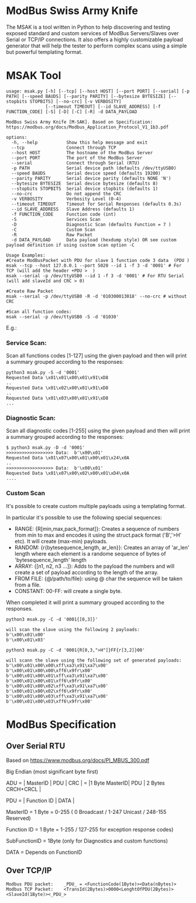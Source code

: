 # ModBus Swiss Army Knife

The MSAK is a tool written in Python to help discovering and testing exposed standard and custom services of ModBus Servers/Slaves over Serial or TCP/IP connections.
It also offers a highly customizable payload generator that will help the tester to perform complex scans using a simple but powerful templating format.

# MSAK Tool

```python3 msak.py -h
usage: msak.py [-h] [--tcp] [--host HOST] [--port PORT] [--serial] [-p PATH] [--speed BAUDS] [--parity PARITY] [--bytesize BYTESIZE] [--stopbits STOPBITS] [--no-crc] [-v VERBOSITY]
               [--timeout TIMEOUT] [--id SLAVE_ADDRESS] [-f FUNCTION_CODE] [-S] [-D] [-C] [-R] -d DATA_PAYLOAD

ModBus Swiss Army Knife [M-SAK]. Based on Specification: https://modbus.org/docs/Modbus_Application_Protocol_V1_1b3.pdf

options:
  -h, --help           Show this help message and exit
  --tcp                Connect through TCP
  --host HOST          The hostname of the ModBus Server
  --port PORT          The port of the ModBus Server
  --serial             Connect through Serial (RTU)
  -p PATH              Serial device path (defaults /dev/ttyUSB0)
  --speed BAUDS        Serial device speed (defaults 19200)
  --parity PARITY      Serial device parity (defaults NONE 'N')
  --bytesize BYTESIZE  Serial device bytesize (defaults 8)
  --stopbits STOPBITS  Serial device stopbits (defaults 1)
  --no-crc             Do not append the CRC
  -v VERBOSITY         Verbosity Level (0-4)
  --timeout TIMEOUT    Timeout for Serial Responses (defaults 0.3s)
  --id SLAVE_ADDRESS   Slave Address (defaults 1)
  -f FUNCTION_CODE     Function code (int)
  -S                   Services Scan
  -D                   Diagnostic Scan (defaults Function = 7 )
  -C                   Custom Scan
  -R                   Raw Packet
  -d DATA_PAYLOAD      Data payload (hexdump style) OR see custom payload definition if using custom scan option -C

Usage Examples: 
#Create ModBusPacket with PDU for slave 1 function code 3 data  (PDU )
msak --tcp --host 127.0.0.1 --port 5020 --id 1 -f 3 -d '0001' # For TCP (will add the header +PDU >  )
msak --serial -p /dev/ttyUSB0 --id 1 -f 3 -d '0001' # For RTU Serial (will add slaveId and CRC > 0)

#Create Raw Packet 
msak --serial -p /dev/ttyUSB0 -R -d '010300013018' --no-crc # without CRC

#Scan all function codes:
msak --serial -p /dev/ttyUSB0 -S -d '01030' 

  ```

E.g.:

### Service Scan:
Scan all functions codes [1-127] using the given payload and then will print a summary grouped according to the responses:

```
python3 msak.py -S -d '0001'
Requested Data \x01\x01\x00\x01\x91\xD8
..
Requested Data \x01\x02\x00\x01\x91\xD8
..
Requested Data \x01\x03\x00\x01\x91\xD8
...
```

### Diagnostic Scan:
Scan all diagnostic codes [1-255] using the given payload and then will print a summary grouped according to the responses:
```
$ python3 msak.py -D -d '0001'
>>>>>>>>>>>>>>>>>> Data:  b'\x00\x01'
Requested Data \x01\x07\x00\x01\x00\x01\x24\x0A
.. 
>>>>>>>>>>>>>>>>>> Data:  b'\x00\x01'
Requested Data \x01\x07\x00\x02\x00\x01\xD4\x0A
.... 
```

### Custom Scan 

It's possible to create custom multiple payloads using a templating format. 

In particular it's possible to use the following special sequences:
 * RANGE:  {R[min,max,pack_format]}: Creates a sequence of numbers from min to max and encodes it using the struct.pack format ('B','>H' etc). It will create (max-min) payloads. 
 * RANDOM:  {r{bytesequence_length, ar_len}}: Creates an array of 'ar_len' length where each element is a randome sequence of bytes of 'bytesequence_length' length
 * ARRAY:   {[n1, n2, n3 ...]}: Adds to the payload  the numbers and will create a set of payload according to the length of the array. 
 * FROM FILE: {@/path/to/file}: using @ char the sequence will be taken from a file.
 * CONSTANT:  00-FF: will create a single byte. 

When completed it will print a summary grouped according to the responses.
```
python3 msak.py -C -d '0001{[0,3]}'

will scan the slave using the following 2 payloads:
b'\x00\x01\x00'
b'\x00\x01\x03'

python3 msak.py -C -d '0001{R[0,3,">H"]}FF{r[3,2]}00'

will scann the slave using the following set of generated payloads:
b'\x00\x01\x00\x00\xff\xa3\x91\xa7\x00'
b'\x00\x01\x00\x00\xff6\x9fr\x00'
b'\x00\x01\x00\x01\xff\xa3\x91\xa7\x00'
b'\x00\x01\x00\x01\xff6\x9fr\x00'
b'\x00\x01\x00\x02\xff\xa3\x91\xa7\x00'
b'\x00\x01\x00\x02\xff6\x9fr\x00'
b'\x00\x01\x00\x03\xff\xa3\x91\xa7\x00'
b'\x00\x01\x00\x03\xff6\x9fr\x00'
```

# ModBus Specification

## Over Serial RTU 

Based on https://www.modbus.org/docs/PI_MBUS_300.pdf

Big Endian (most significant byte first)

ADU = | MasterID | PDU | CRC | = |1 Byte MasterID| PDU | 2 Bytes CRCH+CRCL |
 
PDU = | Function ID  | DATA |

MasterID = 1 Byte = 0-255 ( 0 Broadcast / 1-247 Unicast / 248-155 Reserved)

Function ID = 1 Byte = 1-255 / 127-255 for exception response codes)

SubFunctionID = 1Byte (only for Diagnostics and custom functions)

DATA = Depends on FunctionID

## Over TCP/IP

```
Modbus PDU packet:    _PDU_ = <FunctionCode(1Byte)><Data(nBytes)>
Modbus TCP Packet:    <TransId(2Bytes)>0000<LenghtOfPDU(2Bytes)><SlaveId(1Byte)><_PDU_>
```